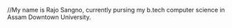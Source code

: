 //My name is Rajo Sangno, currently pursing my b.tech computer science in Assam Downtown University.

